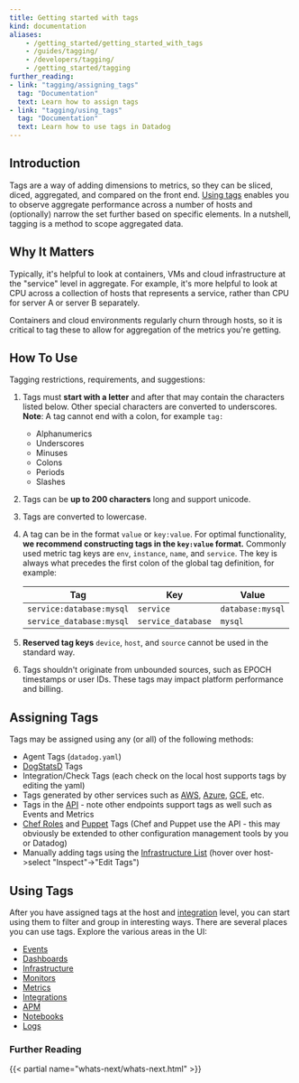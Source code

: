 ```yaml
---
title: Getting started with tags
kind: documentation
aliases:
    - /getting_started/getting_started_with_tags
    - /guides/tagging/
    - /developers/tagging/
    - /getting_started/tagging
further_reading:
- link: "tagging/assigning_tags"
  tag: "Documentation"
  text: Learn how to assign tags
- link: "tagging/using_tags"
  tag: "Documentation"
  text: Learn how to use tags in Datadog
---
```


## Introduction

Tags are a way of adding dimensions to metrics, so they can be sliced, diced, aggregated, and compared on the front end. [Using tags][1] enables you to observe aggregate performance across a number of hosts and (optionally) narrow the set further based on specific elements. In a nutshell, tagging is a method to scope aggregated data.

## Why It Matters

Typically, it's helpful to look at containers, VMs and cloud infrastructure at the "service" level in aggregate. For example, it's more helpful to look at CPU across a collection of hosts that represents a service, rather than CPU for server A or server B separately.

Containers and cloud environments regularly churn through hosts, so it is critical to tag these to allow for aggregation of the metrics you're getting.

## How To Use

Tagging restrictions, requirements, and suggestions:

1. Tags must **start with a letter** and after that may contain the characters listed below. Other special characters are converted to underscores. **Note**: A tag cannot end with a colon, for example `tag:`

    * Alphanumerics
    * Underscores
    * Minuses
    * Colons
    * Periods
    * Slashes

2. Tags can be **up to 200 characters** long and support unicode.
3. Tags are converted to lowercase.
4. A tag can be in the format `value` or `key:value`. For optimal functionality, **we recommend constructing tags in the `key:value` format.** Commonly used metric tag keys are `env`, `instance`, `name`, and `service`. The key is always what precedes the first colon of the global tag definition, for example:
    
    | Tag                      | Key                | Value            |
    |--------------------------|--------------------|------------------|
    | `service:database:mysql` | `service`          | `database:mysql` |
    | `service_database:mysql` | `service_database` | `mysql`          |

5.  **Reserved tag keys** `device`, `host`, and `source` cannot be used in the standard way.

6. Tags shouldn't originate from unbounded sources, such as EPOCH timestamps or user IDs. These tags may impact platform performance and billing.

## Assigning Tags

Tags may be assigned using any (or all) of the following methods:

* Agent Tags (`datadog.yaml`)
* [DogStatsD][2] Tags
* Integration/Check Tags (each check on the local host supports tags by editing the yaml)
* Tags generated by other services such as [AWS][3], [Azure][4], [GCE][5], etc.
* Tags in the [API][6] - note other endpoints support tags as well such as Events and Metrics
* [Chef Roles][7] and [Puppet][8] Tags (Chef and Puppet use the API - this may obviously be extended to other configuration management tools by you or Datadog)
* Manually adding tags using the [Infrastructure List][9] (hover over host->select "Inspect"->"Edit Tags")

## Using Tags

After you have assigned tags at the host and [integration][11] level, you can start using them to filter and group in interesting ways. There are several places you can use tags. Explore the various areas in the UI:

* [Events][12]
* [Dashboards][13]
* [Infrastructure][14]
* [Monitors][15]
* [Metrics][16]
* [Integrations][17]
* [APM][18]
* [Notebooks][19]
* [Logs][20]

### Further Reading

{{< partial name="whats-next/whats-next.html" >}}

[1]: /tagging/using_tags
[2]: /developers/dogstatsd
[3]: /integrations/amazon_web_services
[4]: /integrations/azure
[5]: /integrations/google_app_engine
[6]: /api
[7]: /integrations/chef
[8]: /integrations/puppet
[9]: /graphing/infrastructure
[10]: /developers/metrics/custom_metrics
[11]: /integrations
[12]: /tagging/using_tags/#events
[13]: /tagging/using_tags/#dashboards
[14]: /tagging/using_tags/#infrastructure
[15]: /tagging/using_tags/#monitors
[16]: /tagging/using_tags/#metrics
[17]: /tagging/using_tags/#integrations
[18]: /tagging/using_tags/#apm
[19]: /tagging/using_tags/#notebooks
[20]: /tagging/using_tags/#logs
